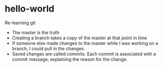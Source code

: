 # hello-world
Re-learning git
- The master is the truth
- Creating a branch takes a copy of the master at that point in time
- If someone else made changes to the master while I was working on a branch, I could pull in the changes.
- Saved changes are called commits. Each commit is associated with a commit message, explaining the reason for the change.
